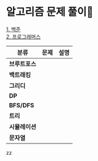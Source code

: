 # 알고리즘 문제 풀이🧐
[1. 백준](https://www.acmicpc.net/)<br>
[2. 프로그래머스](https://programmers.co.kr/)<br>

|분류|문제|설명|
|---|---|---|
|**브루트포스**|||
|**백트래킹**|||
|**그리디**|||
|**DP**|||
|**BFS/DFS**|||
|**트리**|||
|**시뮬레이션**|||
|**문자열**|||
zz
